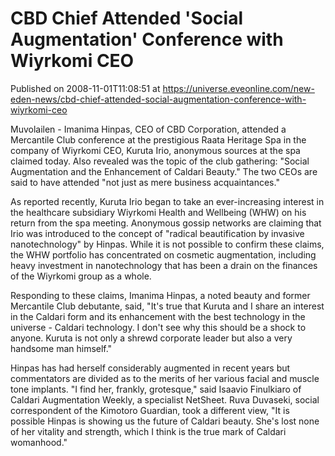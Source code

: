 # CBD Chief Attended 'Social Augmentation' Conference with Wiyrkomi CEO
Published on 2008-11-01T11:08:51 at https://universe.eveonline.com/new-eden-news/cbd-chief-attended-social-augmentation-conference-with-wiyrkomi-ceo

Muvolailen - Imanima Hinpas, CEO of CBD Corporation, attended a Mercantile Club conference at the prestigious Raata Heritage Spa in the company of Wiyrkomi CEO, Kuruta Irio, anonymous sources at the spa claimed today. Also revealed was the topic of the club gathering: "Social Augmentation and the Enhancement of Caldari Beauty." The two CEOs are said to have attended "not just as mere business acquaintances."

As reported recently, Kuruta Irio began to take an ever-increasing interest in the healthcare subsidiary Wiyrkomi Health and Wellbeing (WHW) on his return from the spa meeting. Anonymous gossip networks are claiming that Irio was introduced to the concept of "radical beautification by invasive nanotechnology" by Hinpas. While it is not possible to confirm these claims, the WHW portfolio has concentrated on cosmetic augmentation, including heavy investment in nanotechnology that has been a drain on the finances of the Wiyrkomi group as a whole.

Responding to these claims, Imanima Hinpas, a noted beauty and former Mercantile Club debutante, said, "It's true that Kuruta and I share an interest in the Caldari form and its enhancement with the best technology in the universe - Caldari technology. I don't see why this should be a shock to anyone. Kuruta is not only a shrewd corporate leader but also a very handsome man himself."

Hinpas has had herself considerably augmented in recent years but commentators are divided as to the merits of her various facial and muscle tone implants. "I find her, frankly, grotesque," said Isaavio Finulkiaro of Caldari Augmentation Weekly, a specialist NetSheet. Ruva Duvaseki, social correspondent of the Kimotoro Guardian, took a different view, "It is possible Hinpas is showing us the future of Caldari beauty. She's lost none of her vitality and strength, which I think is the true mark of Caldari womanhood."
